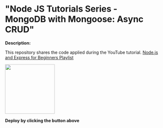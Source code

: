 # "Node JS Tutorials Series - MongoDB with Mongoose: Async CRUD"

**Description:**

This repository shares the code applied during the YouTube tutorial. [Node.js and Express for Beginners Playlist](https://www.youtube.com/playlist?list=PL0Zuz27SZ-6PFkIxaJ6Xx_X46avTM1aYw)

[<img src="https://cdn.gomix.com/2bdfb3f8-05ef-4035-a06e-2043962a3a13%2Fremix-button.svg" width="163px" />](https://glitch.com/edit/#!/import/github/lifeinplus/nodejs-tutorial)

**Deploy by clicking the button above**
